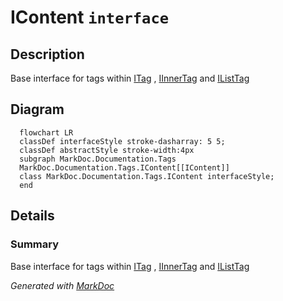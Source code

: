 # IContent `interface`

## Description
Base interface for tags within [ITag](./ITag.md) , [IInnerTag](./IInnerTag.md) and [IListTag](./IListTag.md)

## Diagram
```mermaid
  flowchart LR
  classDef interfaceStyle stroke-dasharray: 5 5;
  classDef abstractStyle stroke-width:4px
  subgraph MarkDoc.Documentation.Tags
  MarkDoc.Documentation.Tags.IContent[[IContent]]
  class MarkDoc.Documentation.Tags.IContent interfaceStyle;
  end
```

## Details
### Summary
Base interface for tags within [ITag](./ITag.md) , [IInnerTag](./IInnerTag.md) and [IListTag](./IListTag.md)

*Generated with* [*MarkDoc*](https://github.com/hailstorm75/MarkDoc.Core)
